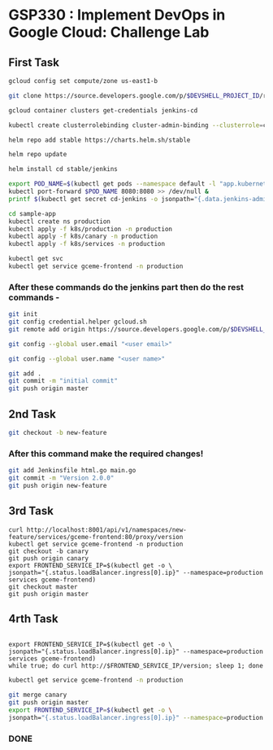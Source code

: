 # GSP330 : Implement DevOps in Google Cloud: Challenge Lab

## First Task

```bash
gcloud config set compute/zone us-east1-b
```

```bash
git clone https://source.developers.google.com/p/$DEVSHELL_PROJECT_ID/r/sample-app
```

```bash
gcloud container clusters get-credentials jenkins-cd
```

```bash
kubectl create clusterrolebinding cluster-admin-binding --clusterrole=cluster-admin --user=$(gcloud config get-value account)
```

```bash
helm repo add stable https://charts.helm.sh/stable
```

```bash
helm repo update
```

```bash
helm install cd stable/jenkins
```

```bash
export POD_NAME=$(kubectl get pods --namespace default -l "app.kubernetes.io/component=jenkins-master" -l "app.kubernetes.io/instance=cd" -o jsonpath="{.items[0].metadata.name}")
kubectl port-forward $POD_NAME 8080:8080 >> /dev/null &
printf $(kubectl get secret cd-jenkins -o jsonpath="{.data.jenkins-admin-password}" | base64 --decode);echo
```

```bash
cd sample-app
kubectl create ns production
kubectl apply -f k8s/production -n production
kubectl apply -f k8s/canary -n production
kubectl apply -f k8s/services -n production
```

```bash
kubectl get svc
kubectl get service gceme-frontend -n production
```

### After these commands do the jenkins part then do the rest commands -

```bash
git init
git config credential.helper gcloud.sh
git remote add origin https://source.developers.google.com/p/$DEVSHELL_PROJECT_ID/r/sample-app
```

```bash
git config --global user.email "<user email>"
```

```bash
git config --global user.name "<user name>"
```

```bash
git add .
git commit -m "initial commit"
git push origin master
```

## 2nd Task

```bash
git checkout -b new-feature
```

### After this command make the required changes!

```bash
git add Jenkinsfile html.go main.go
git commit -m "Version 2.0.0"
git push origin new-feature
```

## 3rd Task

```
curl http://localhost:8001/api/v1/namespaces/new-feature/services/gceme-frontend:80/proxy/version
kubectl get service gceme-frontend -n production
git checkout -b canary
git push origin canary
export FRONTEND_SERVICE_IP=$(kubectl get -o \
jsonpath="{.status.loadBalancer.ingress[0].ip}" --namespace=production services gceme-frontend)
git checkout master
git push origin master
```

## 4rth Task

```

export FRONTEND_SERVICE_IP=$(kubectl get -o \
jsonpath="{.status.loadBalancer.ingress[0].ip}" --namespace=production services gceme-frontend)
while true; do curl http://$FRONTEND_SERVICE_IP/version; sleep 1; done
```

```bash
kubectl get service gceme-frontend -n production
```

```bash
git merge canary
git push origin master
export FRONTEND_SERVICE_IP=$(kubectl get -o \
jsonpath="{.status.loadBalancer.ingress[0].ip}" --namespace=production services gceme-frontend)
```

### DONE
